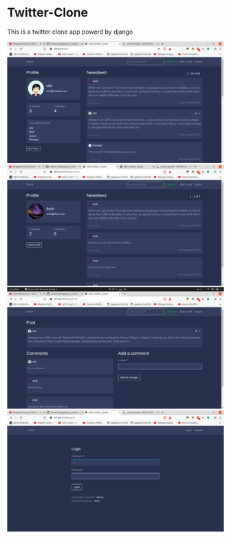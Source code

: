 # Twitter-Clone
This is a twitter clone app powerd by django

![](screenshot/Screenshot2.png)
![](screenshot/Screenshot3.png)
![](screenshot/Screenshot4.png)
![](screenshot/Screenshot1.png)
